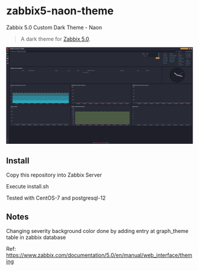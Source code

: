 # zabbix5-naon-theme
Zabbix 5.0 Custom Dark Theme - Naon
> A dark theme for [Zabbix 5.0](https://www.zabbix.com/download?zabbix=5.0).

![Screenshot](screenshot.png)

## Install
Copy this repository into Zabbix Server

Execute install.sh

Tested with CentOS-7 and postgresql-12

## Notes
Changing severity background color done by adding entry at graph_theme table in zabbix database

Ref: https://www.zabbix.com/documentation/5.0/en/manual/web_interface/theming
